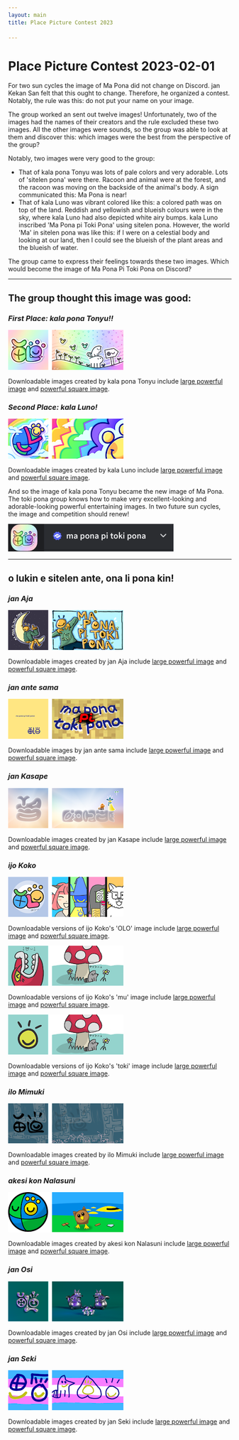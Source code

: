 ```yaml
---
layout: main
title: Place Picture Contest 2023

---
```

# Place Picture Contest 2023-02-01

For two sun cycles the image of Ma Pona did not change on Discord. jan Kekan San felt that this ought to change. Therefore, he organized a contest. Notably, the rule was this: do not put your name on your image. 

The group worked an sent out twelve images! Unfortunately, two of the images had the names of their creators and the rule excluded these two images. All the other images were sounds, so the group was able to look at them and discover this: which images were the best from the perspective of the group?

Notably, two images were very good to the group:

- That of kala pona Tonyu was lots of pale colors and very adorable. Lots of 'sitelen pona' were there. Racoon and animal were at the forest, and the racoon was moving on the backside of the animal's body. A sign communicated this: Ma Pona is near!
- That of kala Luno was vibrant colored like this: a colored path was on top of the land. Reddish and yellowish and blueish colours were in the sky, where kala Luno had also depicted white airy bumps. kala Luno inscribed 'Ma Pona pi Toki Pona' using sitelen pona. However, the world 'Ma' in sitelen pona was like this: if I were on a celestial body and looking at our land, then I could see the blueish of the plant areas and the blueish of water. 
  
The group came to express their feelings towards these two images. Which would become the image of Ma Pona Pi Toki Pona on Discord?

***

## **The group thought this image was good:**

### *First Place: kala pona Tonyu!!*

<img alt="" src="kpTonyu/tu.png">

Downloadable images created by kala pona Tonyu include [large powerful image](kpTonyu/suli.png) and [powerful square image](kpTonyu/leko.png). 

### *Second Place: kala Luno!*

<img alt="" src="kLuno/tu.png">

Downloadable images created by kala Luno include [large powerful image](kLuno/suli.png) and [powerful square image](kLuno/leko.png). 

And so the image of kala pona Tonyu became the new image of Ma Pona. The toki pona group knows how to make very excellent-looking and adorable-looking powerful entertaining images. In two future sun cycles, the image and competition should renew!

<img alt="" src="sitelen-nanpa-wan.png">



***

## **o lukin e sitelen ante, ona li pona kin!**


### *jan Aja*

<img alt="" src="jAja/tu.png">

Downloadable images created by jan Aja include [large powerful image](jAja/suli.png) and [powerful square image](jAja/leko.png). 

### *jan ante sama*

<img alt="" src="j-ante-sama/tu.png">

Downloadable images by jan ante sama include [large powerful image](j-ante-sama/suli.jpeg) and [powerful square image](j-ante-sama/leko.jpeg). 

### *jan Kasape*

<img alt="" src="jKasape/tu.png">

Downloadable images created by jan Kasape include [large powerful image](jKasape/suli.png) and [powerful square image](jKasape/leko.png). 

### *ijo Koko*

<img alt="" src="koko/olo-tu.png">

Downloadable versions of ijo Koko's 'OLO' image include [large powerful image](koko/olo-suli.png) and [powerful square image](koko/olo-leko.png).

<img alt="" src="koko/mu-tu.png">

Downloadable versions of ijo Koko's 'mu' image include [large powerful image](koko/mu-suli.png) and [powerful square image](koko/mu-leko.png). 

<img alt="" src="koko/toki-tu.png">

Downloadable versions of ijo Koko's 'toki' image include [large powerful image](koko/toki-suli.png) and [powerful square image](koko/toki-leko.png). 

### *ilo Mimuki*

<img alt="" src="iMimuki/tu.png">

Downloadable images created by ilo Mimuki include [large powerful image](iMimuki/suli.png) and [powerful square image](iMimuki/leko.png). 


### *akesi kon Nalasuni*

<img alt="" src="ak-Nalasuni/tu.png">

Downloadable images created by akesi kon Nalasuni include [large powerful image](ak-Nalasuni/suli.png) and [powerful square image](ak-Nalasuni/leko.png). 


### *jan Osi*

<img alt="" src="jOsi/tu.png">

Downloadable images created by jan Osi include [large powerful image](jOsi/suli.jpeg) and [powerful square image](jOsi/leko.png). 


### *jan Seki*

<img alt="" src="jSeki/tu.png">

Downloadable images created by jan Seki include [large powerful image](jSeki/suli.png) and [powerful square image](jSeki/leko.png). 



